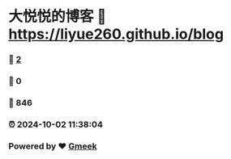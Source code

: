 # 大悦悦的博客 :link: https://liyue260.github.io/blog 
### :page_facing_up: [2](https://liyue260.github.io/blog/tag.html) 
### :speech_balloon: 0 
### :hibiscus: 846 
### :alarm_clock: 2024-10-02 11:38:04 
### Powered by :heart: [Gmeek](https://github.com/Meekdai/Gmeek)
